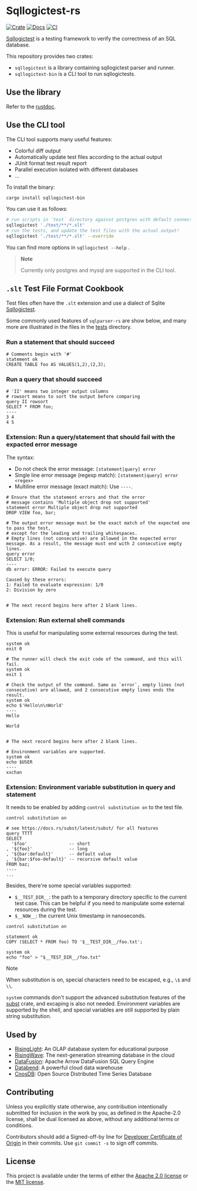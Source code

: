 # Sqllogictest-rs

[![Crate](https://img.shields.io/crates/v/sqllogictest.svg)](https://crates.io/crates/sqllogictest)
[![Docs](https://docs.rs/sqllogictest/badge.svg)](https://docs.rs/sqllogictest)
[![CI](https://github.com/risinglightdb/sqllogictest-rs/workflows/CI/badge.svg?branch=main)](https://github.com/risinglightdb/sqllogictest-rs/actions)

[Sqllogictest][Sqllogictest] is a testing framework to verify the correctness of an SQL database.

This repository provides two crates:
- `sqllogictest` is a library containing sqllogictest parser and runner.
- `sqllogictest-bin` is a CLI tool to run sqllogictests.

[Sqllogictest]: https://www.sqlite.org/sqllogictest/doc/trunk/about.wiki

## Use the library

Refer to the [rustdoc](https://docs.rs/sqllogictest/latest/sqllogictest/). 

## Use the CLI tool

The CLI tool supports many useful features:
- Colorful diff output
- Automatically update test files according to the actual output
- JUnit format test result report
- Parallel execution isolated with different databases
- ...

To install the binary:

```sh
cargo install sqllogictest-bin
```

You can use it as follows:

```sh
# run scripts in `test` directory against postgres with default connection settings
sqllogictest './test/**/*.slt'
# run the tests, and update the test files with the actual output!
sqllogictest './test/**/*.slt' --override
```

You can find more options in `sqllogictest --help` .

> **Note**
>
> Currently only postgres and mysql are supported in the CLI tool.

## `.slt` Test File Format Cookbook

Test files often have the `.slt` extension and use a dialect of Sqlite [Sqllogictest].

Some commonly used features of `sqlparser-rs` are show below, and many more
are illustrated in the files in the [tests](./tests) directory.

### Run a statement that should succeed

```text
# Comments begin with '#'
statement ok
CREATE TABLE foo AS VALUES(1,2),(2,3);
```

### Run a query that should succeed

```text
# 'II' means two integer output columns
# rowsort means to sort the output before comparing
query II rowsort
SELECT * FROM foo;
----
3 4
4 5
```

### Extension: Run a query/statement that should fail with the expacted error message

The syntax:
- Do not check the error message: `[statement|query] error`
- Single line error message (regexp match): `[statement|query] error <regex>`
- Multiline error message (exact match): Use `----`.

```text
# Ensure that the statement errors and that the error
# message contains 'Multiple object drop not supported'
statement error Multiple object drop not supported
DROP VIEW foo, bar;

# The output error message must be the exact match of the expected one to pass the test,
# except for the leading and trailing whitespaces.
# Empty lines (not consecutive) are allowed in the expected error message. As a result, the message must end with 2 consecutive empty lines.
query error
SELECT 1/0;
----
db error: ERROR: Failed to execute query

Caused by these errors:
1: Failed to evaluate expression: 1/0
2: Division by zero


# The next record begins here after 2 blank lines.
```

### Extension: Run external shell commands

This is useful for manipulating some external resources during the test.

```text
system ok
exit 0

# The runner will check the exit code of the command, and this will fail.
system ok
exit 1

# Check the output of the command. Same as `error`, empty lines (not consecutive) are allowed, and 2 consecutive empty lines ends the result.
system ok
echo $'Hello\n\nWorld'
----
Hello

World


# The next record begins here after 2 blank lines.

# Environment variables are supported.
system ok
echo $USER
----
xxchan
```

### Extension: Environment variable substitution in query and statement

It needs to be enabled by adding `control substitution on` to the test file.

```
control substitution on

# see https://docs.rs/subst/latest/subst/ for all features
query TTTT
SELECT
  '$foo'                -- short
, '${foo}'              -- long
, '${bar:default}'      -- default value
, '${bar:$foo-default}' -- recursive default value
FROM baz;
----
...
```

Besides, there're some special variables supported:
- `$__TEST_DIR__`: the path to a temporary directory specific to the current test case. 
  This can be helpful if you need to manipulate some external resources during the test.
- `$__NOW__`: the current Unix timestamp in nanoseconds.

```
control substitution on

statement ok
COPY (SELECT * FROM foo) TO '$__TEST_DIR__/foo.txt';

system ok
echo "foo" > "$__TEST_DIR__/foo.txt"
```

> [!NOTE]
>
> When substitution is on, special characters need to be escaped, e.g., `\$` and `\\`.
>
> `system` commands don't support the advanced substitution features of the [subst](https://docs.rs/subst/latest/subst/) crate,
> and excaping is also not needed.
> Environment variables are supported by the shell, and special variables are still supported by plain string substitution.

## Used by

- [RisingLight](https://github.com/risinglightdb/risinglight): An OLAP database system for educational purpose
- [RisingWave](https://github.com/risingwavelabs/risingwave): The next-generation streaming database in the cloud
- [DataFusion](https://github.com/apache/arrow-datafusion): Apache Arrow DataFusion SQL Query Engine
- [Databend](https://github.com/datafuselabs/databend): A powerful cloud data warehouse
- [CnosDB](https://github.com/cnosdb/cnosdb): Open Source Distributed Time Series Database

## Contributing

Unless you explicitly state otherwise, any contribution intentionally submitted
for inclusion in the work by you, as defined in the Apache-2.0 license, shall be
dual licensed as above, without any additional terms or conditions.

Contributors should add a Signed-off-by line for [Developer Certificate of Origin](https://github.com/probot/dco#how-it-works)
in their commits. Use `git commit -s` to sign off commits.

## License

This project is available under the terms of either the [Apache 2.0 license](LICENSE-APACHE) or the [MIT license](LICENSE-MIT).
